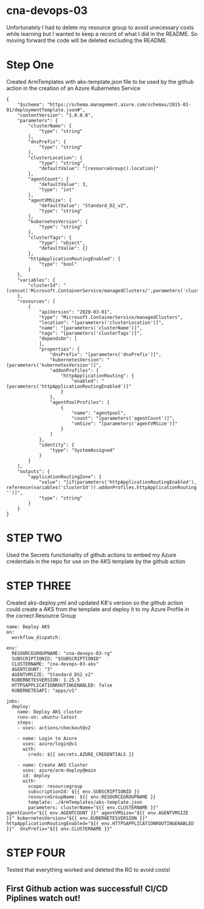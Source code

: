 # cna-devops-03

Unfortunately I had to delete my resource group to avoid unecessary costs while learning but I wanted to
keep a record of what I did in the README. So moving forward the code will be deleted excluding the README.

# Step One
Created ArmTemplates with aks-template.json file to be used by the github action in the creation of
an Azure Kubernetes Service 

````
{
    "$schema": "https://schema.management.azure.com/schemas/2015-01-01/deploymentTemplate.json#",
    "contentVersion": "1.0.0.0",
    "parameters": {
        "clusterName": {
            "type": "string"
        },
        "dnsPrefix": {
            "type": "string"
        },
        "clusterLocation": {
            "type": "string",
            "defaultValue": "[resourceGroup().location]"
        },
        "agentCount": {
            "defaultValue": 3,
            "type": "int"
        },
        "agentVMSize": {
            "defaultValue": "Standard_D2_v2",
            "type": "string"
        },
        "kubernetesVersion": {
            "type": "string"
        },
        "clusterTags": {
            "type": "object",
            "defaultValue": {}
        },
        "httpApplicationRoutingEnabled": {
            "type": "bool"
        }
    },
    "variables": {
        "clusterId": "[concat('Microsoft.ContainerService/managedClusters/',parameters('clusterName'))]"
    },
    "resources": [
        {
            "apiVersion": "2020-03-01",
            "type": "Microsoft.ContainerService/managedClusters",
            "location": "[parameters('clusterLocation')]",
            "name": "[parameters('clusterName')]",
            "tags": "[parameters('clusterTags')]",
            "dependsOn": [
            ],
            "properties": {
                "dnsPrefix": "[parameters('dnsPrefix')]",
                "kubernetesVersion": "[parameters('kubernetesVersion')]",
                "addonProfiles": {
                    "httpApplicationRouting": {
                        "enabled": "[parameters('httpApplicationRoutingEnabled')]"
                    }
                },
                "agentPoolProfiles": [
                    {
                        "name": "agentpool",
                        "count": "[parameters('agentCount')]",
                        "vmSize": "[parameters('agentVMSize')]"
                    }
                ]
            },
            "identity": {
                "type": "SystemAssigned"
            }
        }
    ],
    "outputs": {
        "applicationRoutingZone": {
            "value": "[if(parameters('httpApplicationRoutingEnabled'), reference(variables('clusterId')).addonProfiles.httpApplicationRouting.config.HTTPApplicationRoutingZoneName, '')]",
            "type": "string"
        }
    }
}

````

# STEP TWO
Used the Secrets functionality of github actions to embed my Azure credentials in the repo for use on the AKS template
by the github action

# STEP THREE
Created aks-deploy.yml and updated K8's version so the github action could create a AKS from the template and deploy it
to my Azure Profile in the correct Resource Group

````
name: Deploy AKS
on: 
  workflow_dispatch:

env:
  RESOURCEGROUPNAME: "cna-devops-03-rg"
  SUBSCRIPTIONID: "$SUBSCRIPTIONID"
  CLUSTERNAME: "cna-devops-03-aks"
  AGENTCOUNT: "3"
  AGENTVMSIZE: "Standard_DS2_v2"
  KUBERNETESVERSION: 1.25.5
  HTTPSAPPLICATIONROUTINGENABLED: false
  KUBERNETESAPI: "apps/v1"

jobs:
  deploy:
    name: Deploy AKS cluster
    runs-on: ubuntu-latest
    steps:
    - uses: actions/checkout@v2

    - name: Login to Azure
      uses: azure/login@v1
      with:
        creds: ${{ secrets.AZURE_CREDENTIALS }}

    - name: Create AKS Cluster
      uses: azure/arm-deploy@main
      id: deploy
      with:
        scope: resourcegroup
        subscriptionId: ${{ env.SUBSCRIPTIONID }}
        resourceGroupName: ${{ env.RESOURCEGROUPNAME }}
        template: ./ArmTemplates/aks-template.json
        parameters: clusterName="${{ env.CLUSTERNAME }}" agentCount="${{ env.AGENTCOUNT }}" agentVMSize="${{ env.AGENTVMSIZE }}" kubernetesVersion="${{ env.KUBERNETESVERSION }}" httpApplicationRoutingEnabled="${{ env.HTTPSAPPLICATIONROUTINGENABLED }}"  dnsPrefix="${{ env.CLUSTERNAME }}"

````

# STEP FOUR
Tested that everything worked and deleted the RG to avoid costs!
## First Github action was successful! CI/CD Piplines watch out! 
